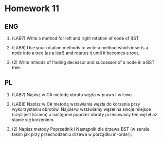 # Homework 11

## ENG

1. (LAB7) Write a method for left and right rotation of node of BST

2. (LAB8) Use your rotation methods to write a method which inserts a node into a tree (as a leaf) and rotates it until it becomes a root.

3. (2) Write mthods of finding decessor and successor of a node in a BST tree.


## PL

1. (LAB7) Napisz w C# metodę obrotu węzła w prawo i w lewo.

2. (LAB8) Napisz w C# metodę wstawiania węzła do korzenia przy wykorzystaniu obrotów. Najpierw wstawiamy węzeł na swoje miejsce (czyli jest liściem) a następnie poprzez obroty przesuwamy ten węzeł aż stanie się korzeniem.

3. (2) Napisz metody Poprzednik i Następnik dla drzewa BST (w sensie takim jak przy przechodzeniu drzewa w porządku in-order).
